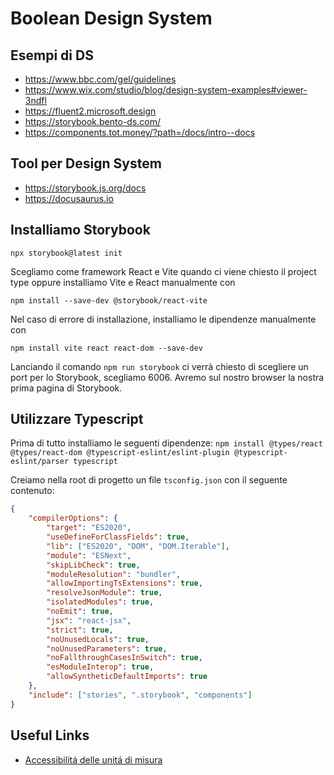 # Boolean Design System

## Esempi di DS
- https://www.bbc.com/gel/guidelines
- https://www.wix.com/studio/blog/design-system-examples#viewer-3ndfl
- https://fluent2.microsoft.design
- https://storybook.bento-ds.com/
- https://components.tot.money/?path=/docs/intro--docs

## Tool per Design System
- https://storybook.js.org/docs
- https://docusaurus.io

## Installiamo Storybook

`npx storybook@latest init`

Scegliamo come framework React e Vite quando ci viene chiesto il project type oppure installiamo Vite e React manualmente con

`npm install --save-dev @storybook/react-vite`

Nel caso di errore di installazione, installiamo le dipendenze manualmente con

`npm install vite react react-dom --save-dev`

Lanciando il comando `npm run storybook` ci verrà chiesto di scegliere un port per lo Storybook, scegliamo 6006.
Avremo sul nostro browser la nostra prima pagina di Storybook.

## Utilizzare Typescript

Prima di tutto installiamo le seguenti dipendenze:
```npm install @types/react @types/react-dom @typescript-eslint/eslint-plugin @typescript-eslint/parser typescript```


Creiamo nella root di progetto un file `tsconfig.json` con il seguente contenuto:
```JSON
{
	"compilerOptions": {
		"target": "ES2020",
		"useDefineForClassFields": true,
		"lib": ["ES2020", "DOM", "DOM.Iterable"],
		"module": "ESNext",
		"skipLibCheck": true,
		"moduleResolution": "bundler",
		"allowImportingTsExtensions": true,
		"resolveJsonModule": true,
		"isolatedModules": true,
		"noEmit": true,
		"jsx": "react-jsx",
		"strict": true,
		"noUnusedLocals": true,
		"noUnusedParameters": true,
		"noFallthroughCasesInSwitch": true,
		"esModuleInterop": true,
		"allowSyntheticDefaultImports": true
	},
	"include": ["stories", ".storybook", "components"]
}
```

## Useful Links
- [Accessibilitá delle unitá di misura](https://www.joshwcomeau.com/css/surprising-truth-about-pixels-and-accessibility/)

